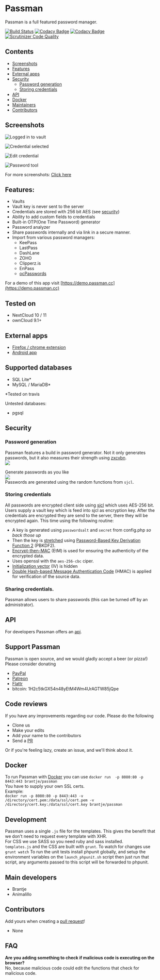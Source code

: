 # Passman
Passman is a full featured password manager.

[![Build Status](https://travis-ci.org/nextcloud/passman.svg?branch=master)](https://travis-ci.org/nextcloud/passman)
[![Codacy Badge](https://api.codacy.com/project/badge/Grade/749bb288c9fd4592a73056549d44a85e)](https://www.codacy.com/app/brantje/passman?utm_source=github.com&amp;utm_medium=referral&amp;utm_content=nextcloud/passman&amp;utm_campaign=Badge_Grade)
[![Codacy Badge](https://api.codacy.com/project/badge/Coverage/749bb288c9fd4592a73056549d44a85e)](https://www.codacy.com/app/brantje/passman?utm_source=github.com&utm_medium=referral&utm_content=nextcloud/passman&utm_campaign=Badge_Coverage)
[![Scrutinizer Code Quality](https://scrutinizer-ci.com/g/nextcloud/passman/badges/quality-score.png?b=master)](https://scrutinizer-ci.com/g/nextcloud/passman/?branch=master)


## Contents
* [Screenshots](https://github.com/nextcloud/passman#Screenshots) 
* [Features](https://github.com/nextcloud/passman#features) 
* [External apps](https://github.com/nextcloud/passman#external-apps)
* [Security](https://github.com/nextcloud/passman#security)
  * [Password generation](https://github.com/nextcloud/passman#password-generation)
  * [Storing credentials](https://github.com/nextcloud/passman#storing-credentials)
* [API](https://github.com/nextcloud/passman#api)
* [Docker](https://github.com/nextcloud/passman#docker)
* [Maintainers](https://github.com/nextcloud/passman#main-developers)
* [Contributors](https://github.com/nextcloud/passman#contributors)




## Screenshots
![Logged in to vault](http://i.imgur.com/ciShQZg.png)   

![Credential selected](http://i.imgur.com/3tENldT.png)   

![Edit credential](http://i.imgur.com/Iwm3hUe.png)   

![Password tool](http://i.imgur.com/ZYkN70r.png)

For more screenshots: [Click here](http://imgur.com/a/giKVt)


## Features:
- Vaults
- Vault key is never sent to the server
- Credentials are stored with 256 bit AES (see [security](https://github.com/nextcloud/passman#security))
- Ability to add custom fields to credentials
- Built-in OTP(One Time Password) generator
- Password analyzer
- Share passwords internally and via link in a secure manner.
- Import from various password managers:
  - KeePass
  - LastPass
  - DashLane
  - ZOHO
  - Clipperz.is
  - EnPass
  - [ocPasswords](https://github.com/fcturner/passwords)
  

For a demo of this app visit [https://demo.passman.cc](https://demo.passman.cc)

## Tested on
- NextCloud 10 / 11
- ownCloud 9.1+


## External apps
- [Firefox / chrome extension](https://github.com/nextcloud/passman-webextension)
- [Android app](https://github.com/nextcloud/passman-android)


## Supported databases
- SQL Lite*
- MySQL / MariaDB*

*Tested on travis

Untested databases:
- pgsql

## Security

### Password generation
Passman features a build in password generator.
Not it only generates passwords, but it also measures their strength using [zxcvbn](https://github.com/dropbox/zxcvbn).   
![](http://i.imgur.com/2qVBUfM.png)   

Generate passwords as you like   
![](http://i.imgur.com/jcRicOV.png)   
Passwords are generated using the random functions from `sjcl`.


### Storing credentials
All passwords are encrypted client side using [sjcl](https://github.com/bitwiseshiftleft/sjcl) which uses AES-256 bit.
Users supply a vault key which is feed into sjcl as encryption key.
After the credentials are encrypted they are send to the server, there they will be encrypted again.
This time using the following routine:
- A key is generated using `passwordsalt` and `secret` from config.php *so back those up*
- Then the key is [stretched](http://en.wikipedia.org/wiki/Key_stretching) using [Password-Based Key Derivation Function 2](http://en.wikipedia.org/wiki/PBKDF2) (PBKDF2).
- [Encrypt-then-MAC](http://en.wikipedia.org/wiki/Authenticated_encryption#Approaches_to_Authenticated_Encryption) (EtM) is used for ensuring the authenticity of the encrypted data.
- Uses openssl with the `aes-256-cbc` ciper.
- [Initialization vector](http://en.wikipedia.org/wiki/Initialization_vector) (IV) is hidden
- [Double Hash-based Message Authentication Code](http://en.wikipedia.org/wiki/Hash-based_message_authentication_code) (HMAC) is applied for verification of the source data.


### Sharing credentials.
Passman allows users to share passwords (this can be turned off by an administrator). 



## API 
For developers Passman offers an [api](https://github.com/nextcloud/passman/wiki/API).

## Support Passman
Passman is open source, and we would gladly accept a beer (or pizza!)   
Please consider donating
- [PayPal](https://www.paypal.com/cgi-bin/webscr?cmd=_s-xclick&hosted_button_id=6YS8F97PETVU2)
- [Patreon](https://www.patreon.com/user?u=4833592)
- [Flattr](https://flattr.com/@passman)
- bitcoin: 1H2c5tkGX54n48yEtM4Wm4UrAGTW85jQpe

## Code reviews
If you have any improvements regarding our code.
Please do the following
- Clone us
- Make your edits
- Add your name to the contributors 
- Send a [PR](https://github.com/nextcloud/passman/pulls)

Or if you're feeling lazy, create an issue, and we'll think about it.

## Docker
To run Passman with [Docker](https://www.docker.com/) you can use `docker run  -p 8080:80 -p 8443:443 brantje/passman`   
You have to supply your own SSL certs.   
Example:   
`docker run -p 8080:80 -p 8443:443 -v /directory/cert.pem:/data/ssl/cert.pem -v /directory/cert.key:/data/ssl/cert.key brantje/passman`


## Development
Passman uses a single `.js` file for the templates. This gives the benefit that we don't need to request every template with XHR.   
For CSS we use SASS so you need ruby and sass installed.  
`templates.js` and the CSS are built with `grunt`.
To watch for changes use `grunt watch`
To run the unit tests install phpunit globally, and setup the environment variables on the `launch_phpunit.sh` script then just run that script, any arguments passed to this script will be forwarded to phpunit.

## Main developers
- Brantje
- Animalillo

## Contributors
Add yours when creating a [pull request](https://help.github.com/articles/creating-a-pull-request/)!
- None


## FAQ
**Are you adding something to check if malicious code is executing on the browser?**   
No, because malicious code could edit the functions that check for malicious code.
